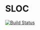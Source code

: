 # SLOC
[![Build Status](https://travis-ci.org/YuriyLisovskiy/sloc.svg?branch=master)](https://github.com/YuriyLisovskiy/sloc)
